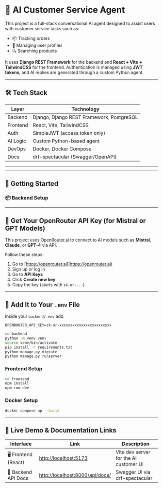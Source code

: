 # 🤖 AI Customer Service Agent

This project is a full-stack conversational AI agent designed to assist users with customer service tasks such as:

- 📦 Tracking orders
- 👤 Managing user profiles
- 🔍 Searching products

It uses **Django REST Framework** for the backend and **React + Vite + TailwindCSS** for the frontend. Authentication is managed using **JWT tokens**, and AI replies are generated through a custom Python agent.

---

## 🛠️ Tech Stack

| Layer        | Technology                            |
|--------------|----------------------------------------|
| Backend      | Django, Django REST Framework, PostgreSQL |
| Frontend     | React, Vite, TailwindCSS               |
| Auth         | SimpleJWT (access token only)          |
| AI Logic     | Custom Python-based agent              |
| DevOps       | Docker, Docker Compose                 |
| Docs         | drf-spectacular (Swagger/OpenAPI)      |

---

---

## 🚀 Getting Started

### 📦 Backend Setup

---

## 🔐 Get Your OpenRouter API Key (for Mistral or GPT Models)

This project uses [OpenRouter.ai](https://openrouter.ai) to connect to AI models such as **Mistral**, **Claude**, or **GPT-4** via API.

Follow these steps:

1. Go to [https://openrouter.ai](https://openrouter.ai)
2. Sign up or log in
3. Go to **API Keys**
4. Click **Create new key**
5. Copy the key (starts with `sk-or-...`)

---

## 🔑 Add It to Your `.env` File

Inside your `backend/.env` add:

```env
OPENROUTER_API_KEY=sk-or-xxxxxxxxxxxxxxxxxxxxxxxx
```
```bash
cd backend
python -m venv venv
source venv/bin/activate
pip install -r requirements.txt
python manage.py migrate
python manage.py runserver
```
### Frontend Setup
```bash
cd frontend
npm install
npm run dev
```

### Docker Setup
```bash
docker compose up --build
```

---

## 🔗 Live Demo & Documentation Links

| Interface            | Link                                                | Description                                   |
|----------------------|-----------------------------------------------------|-----------------------------------------------|
| 🖥️ Frontend (React)  | [http://localhost:5173](http://localhost:5173)      | Vite dev server for the AI customer UI        |
| 📡 Backend API Docs  | [http://localhost:8000/api/docs/](http://localhost:8000/api/docs/) | Swagger UI via drf-spectacular |



